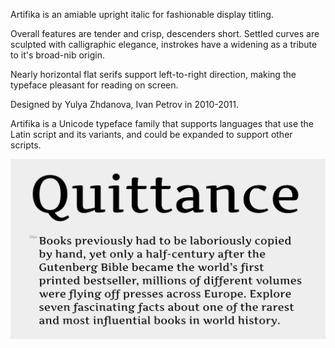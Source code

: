 Artifika is an amiable upright italic for fashionable display titling.

Overall features are tender and crisp, descenders short. Settled curves are sculpted with calligraphic elegance, instrokes have a widening as a tribute to it's broad-nib origin.

Nearly horizontal flat serifs support left-to-right direction, making the typeface pleasant for reading on screen.

Designed by Yulya Zhdanova, Ivan Petrov in 2010-2011.

Artifika is a Unicode typeface family that supports 
languages that use the Latin script and its variants, and 
could be expanded to support other scripts.

![Artifika Font](src/sample.png)